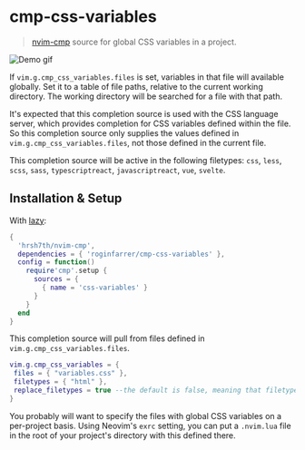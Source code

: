 # cmp-css-variables

> [nvim-cmp](https://github.com/hrsh7th/nvim-cmp) source for global CSS variables in a project.
 
![Demo gif](https://github.com/roginfarrer/cmp-css-variables/assets/9063669/07cae9b1-4d3c-44bd-8d78-7ad82a556e94)

If `vim.g.cmp_css_variables.files` is set, variables in that file will
available globally. Set it to a table of file paths, relative to the current working directory. The working directory will
be searched for a file with that path.

It's expected that this completion source is used with the CSS language server, which provides completion for CSS variables defined within the file. So this completion source only supplies the values defined in `vim.g.cmp_css_variables.files`, not those defined in the current file.

This completion source will be active in the following filetypes: `css`, `less`, `scss`, `sass`, `typescriptreact`, `javascriptreact`, `vue`, `svelte`.

## Installation & Setup

With [lazy](https://github.com/folke/lazy.nvim):

```lua
{
  'hrsh7th/nvim-cmp',
  dependencies = { 'roginfarrer/cmp-css-variables' },
  config = function()
    require'cmp'.setup {
      sources = {
        { name = 'css-variables' }
      }
    }
  end
}
```

This completion source will pull from files defined in `vim.g.cmp_css_variables.files`.

```lua
vim.g.cmp_css_variables = {
 files = { "variables.css" },
 filetypes = { "html" },
 replace_filetypes = true --the default is false, meaning that filetypes will merged to the default ones instead of fully replaced.
}
```

You probably will want to specify the files with global CSS variables on a per-project basis. Using Neovim's `exrc` setting, you can put a `.nvim.lua` file in the root of your project's directory with this defined there.
